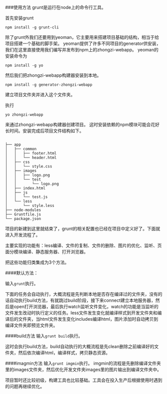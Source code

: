 ###使用方法
grunt是运行在node上的命令行工具。

首先安装grunt

```zhongzi-webapp
npm install -g grunt-cli
```
除了grunt外我们还要用到yeoman，它主要用来搭建项目基础的结构，相当于给项目搭建一个基础的脚手架。
yeoman提供了许多不同项目的generator供安装，我们在这里直接使用我们编写并发布到npm上的zhongzi-webapp。
yeoman的安装命令为

```
npm install -g yo
```
然后我们把zhongzi-webapp构建器安装到本地。

```
npm install -g generator-zhongzi-webapp
```
建立项目文件夹并进入这个文件夹。

执行

```
yo zhongzi-webapp
```
来通过zhongzi-webapp构建器创建项目。
这时安装依赖的npm模块可能会花好长时间。安装完成后项目文件结构如下。

```

├── app
│   ├── common
│   │   ├── footer.html
│   │   └── header.html
│   ├── css
│   │   └── style.css
│   ├── images
│   │   ├── logo.png
│   │   └── test
│   │       └── logo.png
│   ├── index.html
│   ├── js
│   │   └── test.js
│   └── less
│       └── style.less
├── node-modules
├── Gruntfile.js
└── package.json
```
项目的新建到这里就结束了，grunt的相关配置也已经在项目中定义好了。下面就进入开发流程了。

主要实现的功能有：less编译、文件的复制、文件的删除、图片的优化、监听、页面分模块编译、静态服务器、打开浏览器。

把这些功能归类集成为3个方法。

####默认方法：

输入```grunt```执行。

下面的任务会自动执行，大概流程是先判断本地是否存在编译过的文件夹，没有的话自动执行build方法，有就跳过build阶段，接下来connect建立本地服务器，然后是open打开浏览器，最后执行watch监听文件变化，watch的功能是当监听的文件发生改动时执行定义的任务。less文件发生变化就编译样式到开发文件夹和编译后的文件夹，当html文件发生变化includes编译html，图片添加时自动拷贝到编译文件夹即预览文件夹。

####build方法
输入```grunt build```执行。

这时会执行build方法，build自动执行的大概流程是先clean删除之前编译好的文件夹，然后依次编译html，编译样式，拷贝静态资源。

####imagmin方法
输入```grunt imgmin```执行。
imgmin的流程是先删除编译文件夹里的images文件夹，然后优化开发文件夹images里的图片输出到编译文件夹中。

项目暂时还比较初级，构建工具也比较基础。工具会在投入生产后根据使用时遇到的问题再继续优化。

